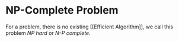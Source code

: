 # NP-Complete Problem

For a problem, there is no existing [[Efficient Algorithm]], we call this problem _NP hard_ or _N-P complete_.